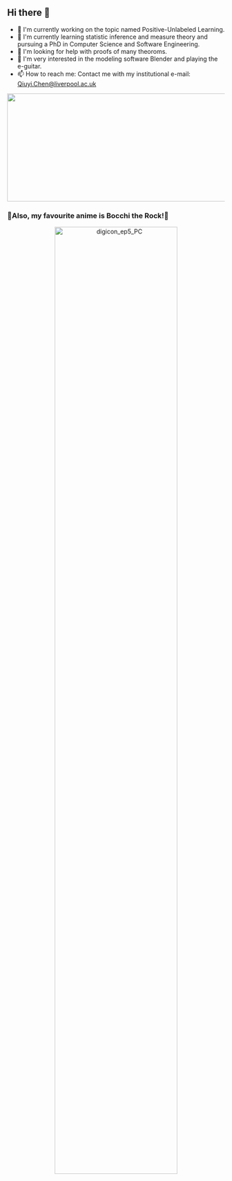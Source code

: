 ## Hi there 👋

- 🔭 I'm currently working on the topic named Positive-Unlabeled Learning.
- 🌱 I'm currently learning statistic inference and measure theory and pursuing a PhD in Computer Science and Software Engineering.
- 🤔 I'm looking for help with proofs of many theoroms.
- 🎨 I'm very interested in the modeling software Blender and playing the e-guitar.
- 📫 How to reach me: Contact me with my institutional e-mail: <Qiuyi.Chen@liverpool.ac.uk>

<img src="https://github-readme-stats.vercel.app/api/top-langs/?username=XiXiphus" width="1000px" height="250px">

### 🎸Also, my favourite anime is Bocchi the Rock!🤘
<center>
  <img src="https://github.com/user-attachments/assets/9d0458f8-c8a5-4ba5-9a35-8b5403766aae" 
       alt="digicon_ep5_PC" 
       style="width: 75%; height: auto;"/>
</center>
